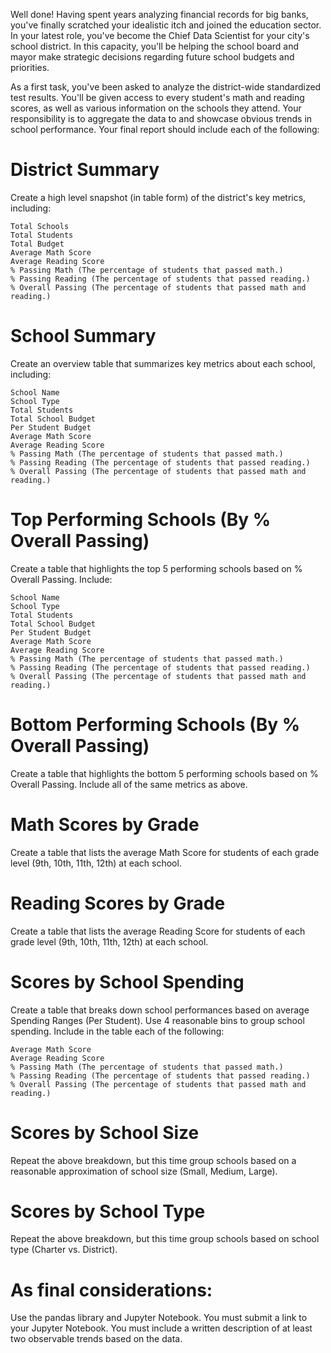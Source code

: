 Well done! Having spent years analyzing financial records for big banks, you've finally scratched your idealistic itch and joined the education sector. In your latest role, you've become the Chief Data Scientist for your city's school district. In this capacity, you'll be helping the  school board and mayor make strategic decisions regarding future school budgets and priorities.

As a first task, you've been asked to analyze the district-wide standardized test results. You'll be given access to every student's math and reading scores, as well as various information on the schools they attend. Your responsibility is to aggregate the data to and showcase obvious trends in school performance.
Your final report should include each of the following:

# District Summary

Create a high level snapshot (in table form) of the district's key metrics, including:

	Total Schools
	Total Students
	Total Budget
	Average Math Score
	Average Reading Score
	% Passing Math (The percentage of students that passed math.)
	% Passing Reading (The percentage of students that passed reading.)
	% Overall Passing (The percentage of students that passed math and reading.)


# School Summary

Create an overview table that summarizes key metrics about each school, including:

	School Name
	School Type
	Total Students
	Total School Budget
	Per Student Budget
	Average Math Score
	Average Reading Score
	% Passing Math (The percentage of students that passed math.)
	% Passing Reading (The percentage of students that passed reading.)
	% Overall Passing (The percentage of students that passed math and reading.)


# Top Performing Schools (By % Overall Passing)

Create a table that highlights the top 5 performing schools based on % Overall Passing. Include:

	School Name
	School Type
	Total Students
	Total School Budget
	Per Student Budget
	Average Math Score
	Average Reading Score
	% Passing Math (The percentage of students that passed math.)
	% Passing Reading (The percentage of students that passed reading.)
	% Overall Passing (The percentage of students that passed math and reading.)


# Bottom Performing Schools (By % Overall Passing)

Create a table that highlights the bottom 5 performing schools based on % Overall Passing. Include all of the same metrics as above.


# Math Scores by Grade

Create a table that lists the average Math Score for students of each grade level (9th, 10th, 11th, 12th) at each school.


# Reading Scores by Grade

Create a table that lists the average Reading Score for students of each grade level (9th, 10th, 11th, 12th) at each school.


# Scores by School Spending

Create a table that breaks down school performances based on average Spending Ranges (Per Student). Use 4 reasonable bins to group school spending. Include in the table each of the following:

	Average Math Score
	Average Reading Score
	% Passing Math (The percentage of students that passed math.)
	% Passing Reading (The percentage of students that passed reading.)
	% Overall Passing (The percentage of students that passed math and reading.)


# Scores by School Size

Repeat the above breakdown, but this time group schools based on a reasonable approximation of school size (Small, Medium, Large).


# Scores by School Type

Repeat the above breakdown, but this time group schools based on school type (Charter vs. District).

# As final considerations:

Use the pandas library and Jupyter Notebook.
You must submit a link to your Jupyter Notebook.
You must include a written description of at least two observable trends based on the data.
